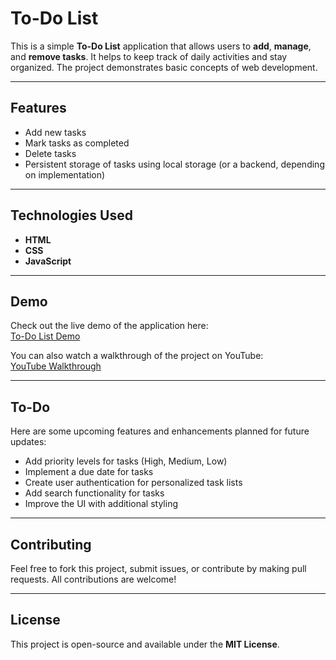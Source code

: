 # To-Do List

This is a simple **To-Do List** application that allows users to **add**, **manage**, and **remove tasks**. It helps to keep track of daily activities and stay organized. The project demonstrates basic concepts of web development.

---

## Features

- Add new tasks
- Mark tasks as completed
- Delete tasks
- Persistent storage of tasks using local storage (or a backend, depending on implementation)

---

## Technologies Used

- **HTML**
- **CSS**
- **JavaScript**

---

## Demo

Check out the live demo of the application here:  
[To-Do List Demo](https://srs-to-do-list.netlify.app/)

You can also watch a walkthrough of the project on YouTube:  
[YouTube Walkthrough](https://www.youtube.com/watch?v=1WeZrGWhh9g)

---

## To-Do

Here are some upcoming features and enhancements planned for future updates:

- Add priority levels for tasks (High, Medium, Low)
- Implement a due date for tasks
- Create user authentication for personalized task lists
- Add search functionality for tasks
- Improve the UI with additional styling

---

## Contributing

Feel free to fork this project, submit issues, or contribute by making pull requests. All contributions are welcome!

---

## License

This project is open-source and available under the **MIT License**.
